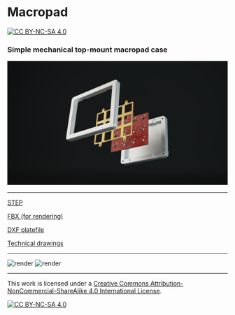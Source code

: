 # Macropad

[![CC BY-NC-SA 4.0][cc-by-nc-sa-shield]][cc-by-nc-sa]

### Simple mechanical top-mount macropad case

<img src="render.png" alt="render" width="800"/>

---

[STEP](pad.step)

[FBX (for rendering)](pad.fbx)

[DXF platefile](pad_plate.dxf)

[Technical drawings](pad_drawing.pdf)

---

<img src="https://i.imgur.com/9Ai4E8b.png" alt="render" width="800"/>
<img src="https://i.imgur.com/yx7ZFpB.png" alt="render" width="800"/>

---

This work is licensed under a
[Creative Commons Attribution-NonCommercial-ShareAlike 4.0 International License][cc-by-nc-sa].

[![CC BY-NC-SA 4.0][cc-by-nc-sa-image]][cc-by-nc-sa]

[cc-by-nc-sa]: http://creativecommons.org/licenses/by-nc-sa/4.0/
[cc-by-nc-sa-image]: https://licensebuttons.net/l/by-nc-sa/4.0/88x31.png
[cc-by-nc-sa-shield]: https://img.shields.io/badge/License-CC%20BY--NC--SA%204.0-lightgrey.svg
